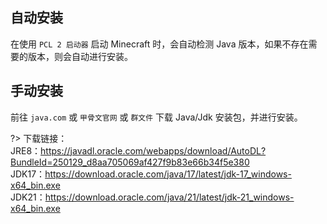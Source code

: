 ## 自动安装

在使用 `PCL 2 启动器` 启动 Minecraft 时，会自动检测 Java 版本，如果不存在需要的版本，则会自动进行安装。

## 手动安装

前往 `java.com` 或 `甲骨文官网` 或 `群文件` 下载 Java/Jdk 安装包，并进行安装。

?> 下载链接：<br>JRE8：https://javadl.oracle.com/webapps/download/AutoDL?BundleId=250129_d8aa705069af427f9b83e66b34f5e380<br>JDK17：https://download.oracle.com/java/17/latest/jdk-17_windows-x64_bin.exe<br>JDK21：https://download.oracle.com/java/21/latest/jdk-21_windows-x64_bin.exe